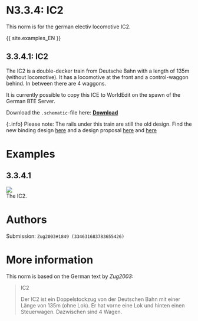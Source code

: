 # N3.3.4: IC2

This norm is for the german electiv locomotive IC2.

{{ site.examples_EN }}

## 3.3.4.1: IC2

The IC2 is a double-decker train from Deutsche Bahn with a length of 135m (without locomotive). It has a locomotive at the front and a control-waggon behind. In between there are 4 waggons.

It is currently possible to copy this ICE to WorldEdit on the spawn of the German BTE Server.

Download the `.schematic`-file here: **[Download](https://cdn.discordapp.com/attachments/708015136962642000/708015173465669722/IC2.schematic)**

{:.info}
Please note: The rails under this train are still the old design. Find the new binding design [here](/EN/N2/2/1) and a design proposal [here](/EN/N2/2/2) and [here](/EN/N2/2/3)


# Examples

## 3.3.4.1

![](https://s12.directupload.net/images/200427/8pvzfaq9.png)  
The IC2.

# Authors

Submission: `Zug2003#1849 (334631683783655426)`

# More information

This norm is based on the German text by _Zug2003:_

> IC2
>
> Der IC2 ist ein Doppelstockzug von der Deutschen Bahn mit einer Länge von 135m (ohne Lok). Er hat vorne eine Lok und hinten einen Steuerwagen. Dazwischen sind 4 Wagen.
